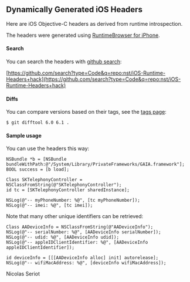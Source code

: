 ## Dynamically Generated iOS Headers

Here are iOS Objective-C headers as derived from runtime introspection.

The headers were generated using [RuntimeBrowser for iPhone](https://github.com/nst/RuntimeBrowser/).

#### Search

You can search the headers with [github search](https://github.com/search):

[https://github.com/search?type=Code&q=repo:nst/iOS-Runtime-Headers+hack](https://github.com/search?type=Code&q=repo:nst/iOS-Runtime-Headers+hack)

#### Diffs

You can compare versions based on their tags, see the [tags page](https://github.com/nst/iOS-Runtime-Headers/tags):

    $ git difftool 6.0 6.1 .

#### Sample usage

You can use the headers this way:

    NSBundle *b = [NSBundle bundleWithPath:@"/System/Library/PrivateFrameworks/GAIA.framework"];
    BOOL success = [b load];
    
    Class SKTelephonyController = NSClassFromString(@"SKTelephonyController");
    id tc = [SKTelephonyController sharedInstance];
    
    NSLog(@"-- myPhoneNumber: %@", [tc myPhoneNumber]);
    NSLog(@"-- imei: %@", [tc imei]);
    
Note that many other unique identifiers can be retrieved:

    Class AADeviceInfo = NSClassFromString(@"AADeviceInfo");
    NSLog(@"-- serialNumber: %@", [AADeviceInfo serialNumber]);
    NSLog(@"-- udid: %@", [AADeviceInfo udid]);
    NSLog(@"-- appleIDClientIdentifier: %@", [AADeviceInfo appleIDClientIdentifier]);

    id deviceInfo = [[[AADeviceInfo alloc] init] autorelease];
    NSLog(@"-- wifiMacAddress: %@", [deviceInfo wifiMacAddress]);

Nicolas Seriot